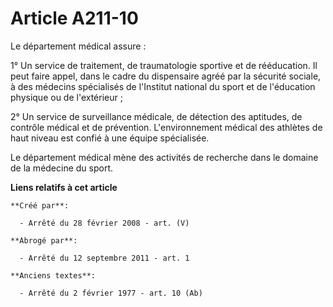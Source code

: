 # Article A211-10

Le département médical assure :

1° Un service de traitement, de traumatologie sportive et de rééducation. Il peut faire appel, dans le cadre du dispensaire
agréé par la sécurité sociale, à des médecins spécialisés de l'Institut national du sport et de l'éducation physique ou de
l'extérieur ;

2° Un service de surveillance médicale, de détection des aptitudes, de contrôle médical et de prévention. L'environnement
médical des athlètes de haut niveau est confié à une équipe spécialisée.

Le département médical mène des activités de recherche dans le domaine de la médecine du sport.

**Liens relatifs à cet article**

	**Créé par**:

	  - Arrêté du 28 février 2008 - art. (V)

	**Abrogé par**:

	  - Arrêté du 12 septembre 2011 - art. 1

	**Anciens textes**:

	  - Arrêté du 2 février 1977 - art. 10 (Ab)
